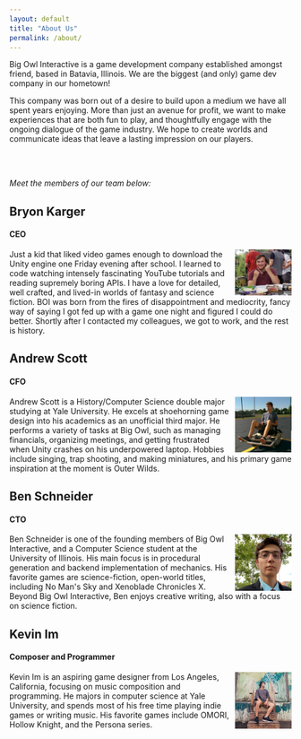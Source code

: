 ```yaml
---
layout: default
title: "About Us"
permalink: /about/
---
```


Big Owl Interactive is a game development company established amongst friend, based in Batavia, Illinois. We are the biggest (and only) game dev company in our hometown!

This company was born out of a desire to build upon a medium we have all spent years enjoying. More than just an avenue for profit, we want to make experiences that are both fun to play, and thoughtfully engage with the ongoing dialogue of the game industry. We hope to create worlds and communicate ideas that leave a lasting impression on our players.

<br>

<br>

	
_Meet the members of our team below:_

## Bryon Karger
#### CEO

<div class="w3-container">
	<img src="/assets/images/BryonKarger.jpg"  width="20%" height="20%" align = "right" style = "padding: 0px 0px 0px 10px"/>
	Just a kid that liked video games enough to download the Unity engine one Friday evening after school. I learned to code watching intensely fascinating YouTube tutorials and reading supremely boring APIs. I have a love for detailed, well crafted, and lived-in worlds of fantasy and science fiction. BOI was born from the fires of disappointment and mediocrity, fancy way of saying I got fed up with a game one night and figured I could do better. Shortly after I contacted my colleagues, we got to work, and the rest is history.

</div>

## Andrew Scott
#### CFO

<div class="w3-container">
	<img src="/assets/images/AndrewScott.jpg"  width="20%" height="20%" align = "right" style = "padding: 0px 0px 0px 10px"/>
	Andrew Scott is a History/Computer Science double major studying at Yale University. He excels at shoehorning game design into his academics as an unofficial third major. He performs a variety of tasks at Big Owl, such as managing financials, organizing meetings, and getting frustrated when Unity crashes on his underpowered laptop. Hobbies include singing, trap shooting, and making miniatures, and his primary game inspiration at the moment is Outer Wilds.

</div>


## Ben Schneider
#### CTO

<div class="w3-container">
	<img src="/assets/images/BenSchneider.jpg"  width="20%" height="20%" align = "right" style = "padding: 0px 0px 0px 10px"/>
	Ben Schneider is one of the founding members of Big Owl Interactive, and a Computer Science student at the University of Illinois. His main focus is in procedural generation and backend implementation of mechanics. His favorite games are science-fiction, open-world titles, including No Man's Sky and Xenoblade Chronicles X. Beyond Big Owl Interactive, Ben enjoys creative writing, also with a focus on science fiction.

</div>

## Kevin Im
#### Composer and Programmer

<div class="w3-container">
	<img src="/assets/images/KevinIm.jpg"  width="20%" height="20%" align = "right" style = "padding: 0px 0px 0px 10px"/>
	Kevin Im is an aspiring game designer from Los Angeles, California, focusing on music composition and programming. He majors in computer science at Yale University, and spends most of his free time playing indie games or writing music. His favorite games include OMORI, Hollow Knight, and the Persona series.

</div>
